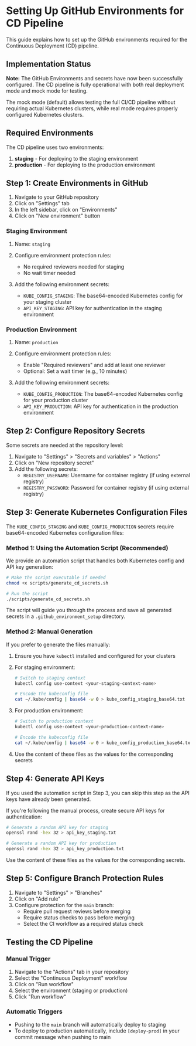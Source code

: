 # Setting Up GitHub Environments for CD Pipeline

This guide explains how to set up the GitHub environments required for the Continuous Deployment (CD) pipeline.

## Implementation Status

**Note:** The GitHub Environments and secrets have now been successfully configured. The CD pipeline is fully operational with both real deployment mode and mock mode for testing.

The mock mode (default) allows testing the full CI/CD pipeline without requiring actual Kubernetes clusters, while real mode requires properly configured Kubernetes clusters.

## Required Environments

The CD pipeline uses two environments:

1. **staging** - For deploying to the staging environment
2. **production** - For deploying to the production environment

## Step 1: Create Environments in GitHub

1. Navigate to your GitHub repository
2. Click on "Settings" tab
3. In the left sidebar, click on "Environments"
4. Click on "New environment" button

### Staging Environment

1. Name: `staging`
2. Configure environment protection rules:
   - No required reviewers needed for staging
   - No wait timer needed

3. Add the following environment secrets:
   - `KUBE_CONFIG_STAGING`: The base64-encoded Kubernetes config for your staging cluster
   - `API_KEY_STAGING`: API key for authentication in the staging environment

### Production Environment

1. Name: `production`
2. Configure environment protection rules:
   - Enable "Required reviewers" and add at least one reviewer
   - Optional: Set a wait timer (e.g., 10 minutes)

3. Add the following environment secrets:
   - `KUBE_CONFIG_PRODUCTION`: The base64-encoded Kubernetes config for your production cluster
   - `API_KEY_PRODUCTION`: API key for authentication in the production environment

## Step 2: Configure Repository Secrets

Some secrets are needed at the repository level:

1. Navigate to "Settings" > "Secrets and variables" > "Actions"
2. Click on "New repository secret"
3. Add the following secrets:
   - `REGISTRY_USERNAME`: Username for container registry (if using external registry)
   - `REGISTRY_PASSWORD`: Password for container registry (if using external registry)

## Step 3: Generate Kubernetes Configuration Files

The `KUBE_CONFIG_STAGING` and `KUBE_CONFIG_PRODUCTION` secrets require base64-encoded Kubernetes configuration files:

### Method 1: Using the Automation Script (Recommended)

We provide an automation script that handles both Kubernetes config and API key generation:

```bash
# Make the script executable if needed
chmod +x scripts/generate_cd_secrets.sh

# Run the script
./scripts/generate_cd_secrets.sh
```

The script will guide you through the process and save all generated secrets in a `.github_environment_setup` directory.

### Method 2: Manual Generation

If you prefer to generate the files manually:

1. Ensure you have `kubectl` installed and configured for your clusters
2. For staging environment:
   ```bash
   # Switch to staging context
   kubectl config use-context <your-staging-context-name>
   
   # Encode the kubeconfig file
   cat ~/.kube/config | base64 -w 0 > kube_config_staging_base64.txt
   ```

3. For production environment:
   ```bash
   # Switch to production context
   kubectl config use-context <your-production-context-name>
   
   # Encode the kubeconfig file
   cat ~/.kube/config | base64 -w 0 > kube_config_production_base64.txt
   ```

4. Use the content of these files as the values for the corresponding secrets

## Step 4: Generate API Keys

If you used the automation script in Step 3, you can skip this step as the API keys have already been generated.

If you're following the manual process, create secure API keys for authentication:

```bash
# Generate a random API key for staging
openssl rand -hex 32 > api_key_staging.txt

# Generate a random API key for production
openssl rand -hex 32 > api_key_production.txt
```

Use the content of these files as the values for the corresponding secrets.

## Step 5: Configure Branch Protection Rules

1. Navigate to "Settings" > "Branches"
2. Click on "Add rule"
3. Configure protection for the `main` branch:
   - Require pull request reviews before merging
   - Require status checks to pass before merging
   - Select the CI workflow as a required status check

## Testing the CD Pipeline

### Manual Trigger

1. Navigate to the "Actions" tab in your repository
2. Select the "Continuous Deployment" workflow
3. Click on "Run workflow"
4. Select the environment (staging or production)
5. Click "Run workflow"

### Automatic Triggers

- Pushing to the `main` branch will automatically deploy to staging
- To deploy to production automatically, include `[deploy-prod]` in your commit message when pushing to main